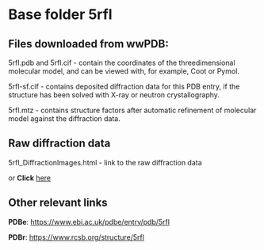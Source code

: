 # Base folder 5rfl

## Files downloaded from wwPDB:

5rfl.pdb and 5rfl.cif - contain the coordinates of the threedimensional molecular model, and can be viewed with, for example, Coot or Pymol.

5rfl-sf.cif - contains deposited diffraction data for this PDB entry, if the structure has been solved with X-ray or neutron crystallography.

5rfl.mtz - contains structure factors after automatic refinement of molecular model against the diffraction data.

## Raw diffraction data

5rfl_DiffractionImages.html - link to the raw diffraction data 

or **Click** [here](https://zenodo.org/record/3731412) 

## Other relevant links 
**PDBe**:  https://www.ebi.ac.uk/pdbe/entry/pdb/5rfl
 
**PDBr**: https://www.rcsb.org/structure/5rfl 
